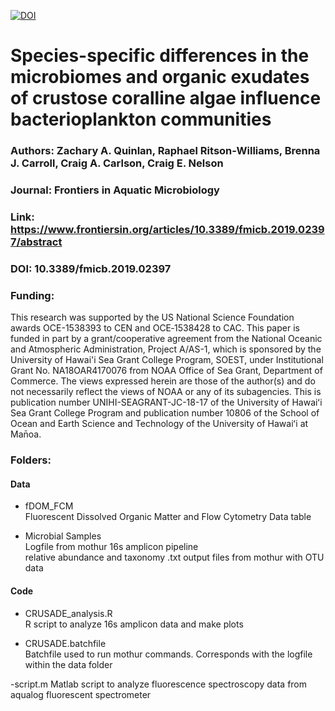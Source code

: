 <a href="https://zenodo.org/badge/latestdoi/214284964"><img src="https://zenodo.org/badge/214284964.svg" alt="DOI"></a>


# Species-specific differences in the microbiomes and organic exudates of crustose coralline algae influence bacterioplankton communities

### Authors: Zachary A. Quinlan, Raphael Ritson-Williams, Brenna J. Carroll, Craig A. Carlson, Craig E. Nelson

### Journal: Frontiers in Aquatic Microbiology
### Link: https://www.frontiersin.org/articles/10.3389/fmicb.2019.02397/abstract
### DOI: 10.3389/fmicb.2019.02397

### Funding:
This research was supported by the US National Science Foundation awards OCE-1538393 to CEN and OCE‐1538428 to CAC. This paper is funded in part by a grant/cooperative agreement from the National Oceanic and Atmospheric Administration, Project A/AS-1, which is sponsored by the University of Hawai'i Sea Grant College Program, SOEST, under Institutional Grant No. NA18OAR4170076 from NOAA Office of Sea Grant, Department of Commerce. The views expressed herein are those of the author(s) and do not necessarily reflect the views of NOAA or any of its subagencies. This is publication number UNIHI-SEAGRANT-JC-18-17 of the University of Hawaiʻi Sea Grant College Program and publication number 10806 of the School of Ocean and Earth Science and Technology of the University of Hawaiʻi at Man̄oa.

### Folders:
#### Data
- fDOM_FCM  
Fluorescent Dissolved Organic Matter and Flow Cytometry Data table
   
- Microbial Samples  
Logfile from mothur 16s amplicon pipeline  
relative abundance and taxonomy .txt output files from mothur with OTU data
   
#### Code
- CRUSADE_analysis.R  
R script to analyze 16s amplicon data and make plots

- CRUSADE.batchfile  
Batchfile used to run mothur commands. Corresponds with the logfile within the data folder

-script.m
Matlab script to analyze fluorescence spectroscopy data from aqualog fluorescent spectrometer
